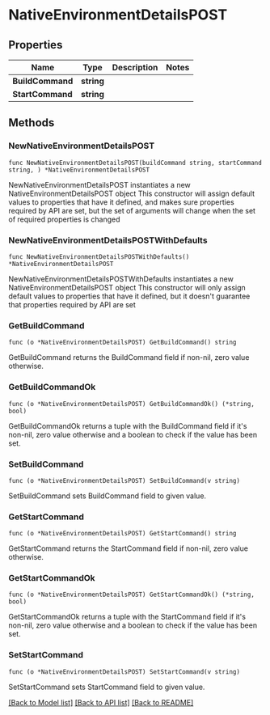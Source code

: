 # NativeEnvironmentDetailsPOST

## Properties

Name | Type | Description | Notes
------------ | ------------- | ------------- | -------------
**BuildCommand** | **string** |  | 
**StartCommand** | **string** |  | 

## Methods

### NewNativeEnvironmentDetailsPOST

`func NewNativeEnvironmentDetailsPOST(buildCommand string, startCommand string, ) *NativeEnvironmentDetailsPOST`

NewNativeEnvironmentDetailsPOST instantiates a new NativeEnvironmentDetailsPOST object
This constructor will assign default values to properties that have it defined,
and makes sure properties required by API are set, but the set of arguments
will change when the set of required properties is changed

### NewNativeEnvironmentDetailsPOSTWithDefaults

`func NewNativeEnvironmentDetailsPOSTWithDefaults() *NativeEnvironmentDetailsPOST`

NewNativeEnvironmentDetailsPOSTWithDefaults instantiates a new NativeEnvironmentDetailsPOST object
This constructor will only assign default values to properties that have it defined,
but it doesn't guarantee that properties required by API are set

### GetBuildCommand

`func (o *NativeEnvironmentDetailsPOST) GetBuildCommand() string`

GetBuildCommand returns the BuildCommand field if non-nil, zero value otherwise.

### GetBuildCommandOk

`func (o *NativeEnvironmentDetailsPOST) GetBuildCommandOk() (*string, bool)`

GetBuildCommandOk returns a tuple with the BuildCommand field if it's non-nil, zero value otherwise
and a boolean to check if the value has been set.

### SetBuildCommand

`func (o *NativeEnvironmentDetailsPOST) SetBuildCommand(v string)`

SetBuildCommand sets BuildCommand field to given value.


### GetStartCommand

`func (o *NativeEnvironmentDetailsPOST) GetStartCommand() string`

GetStartCommand returns the StartCommand field if non-nil, zero value otherwise.

### GetStartCommandOk

`func (o *NativeEnvironmentDetailsPOST) GetStartCommandOk() (*string, bool)`

GetStartCommandOk returns a tuple with the StartCommand field if it's non-nil, zero value otherwise
and a boolean to check if the value has been set.

### SetStartCommand

`func (o *NativeEnvironmentDetailsPOST) SetStartCommand(v string)`

SetStartCommand sets StartCommand field to given value.



[[Back to Model list]](../README.md#documentation-for-models) [[Back to API list]](../README.md#documentation-for-api-endpoints) [[Back to README]](../README.md)


